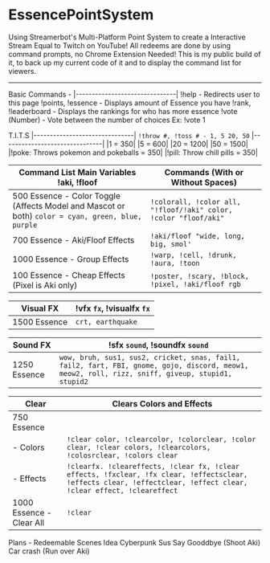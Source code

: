 # EssencePointSystem
Using Streamerbot's Multi-Platform Point System to create a Interactive Stream Equal to Twitch on YouTube! All redeems are done by using command prompts, no Chrome Extension Needed! This is my public build of it, to back up my current code of it and to display the command list for viewers.

---
Basic Commands -
|-------------------------------|
!help - Redirects user to this page
!points, !essence - Displays amount of Essence you have
!rank, !leaderboard - Displays the rankings for who has more essence
!vote (Number) - Vote between the number of choices Ex: !vote 1

T.I.T.S
|-------------------------------|
`!throw #, !toss # - 1, 5 20, 50` 
|-------------------------------|
|1  = 350|
|5  = 600|
|20 = 1200|
|50 = 1500|
|!poke: Throws pokemon and pokeballs = 350|
|!pill: Throw chill pills = 350|

| Command List Main Variables !aki, !floof | Commands (With or Without Spaces)                                       |
| ------------------------------ | -------------------------------------------- |
|500 Essence - Color Toggle (Affects Model and Mascot or both)   ```color = cyan, green, blue, purple```                        | ```!colorall, !color all, "!floof/!aki" color, !color "floof/aki" ``` |
| 700 Essence - Aki/Floof Effects                    | `!aki/floof "wide, long, big, smol'`                     |
|   1000 Essence - Group Effects |       `!warp, !cell, !drunk, !aura, !toon`                                   |
| 100 Essence - Cheap Effects (Pixel is Aki only)      | `!poster, !scary, !block, !pixel, !aki/floof rgb `                                           |


| Visual FX | !vfx ```fx```, !visualfx ```fx```  |
------------- | -------------
| 1500 Essence | ```crt, earthquake```|

| Sound FX | !sfx ```sound```, !soundfx ```sound``` |
------------- | -------------
| 1250 Essence |```wow, bruh, sus1, sus2, cricket, snas, fail1, fail2, fart, FBI, gnome, gojo, discord, meow1, meow2, roll, rizz, sniff, giveup, stupid1, stupid2```                       |

| Clear    |      Clears Colors and Effects                           |
| ------------ | ------------------------------- |
|750 Essence |                                   |
|- Colors    | ```!clear color, !clearcolor, !colorclear, !color clear, !clear colors, !clearcolors, !colosrclear, !colors clear```           |
| - Effects | `!clearfx. !cleareffects, !clear fx, !clear effects, !fxclear, !fx clear, !effectsclear, !effects clear, !effectclear, !effect clear, !clear effect, !cleareffect`                          |
| 1000 Essence - Clear All   | `!clear` |


Plans - Redeemable Scenes Idea
Cyberpunk Sus
Say Gooddbye (Shoot Aki)
Car crash (Run over Aki)
